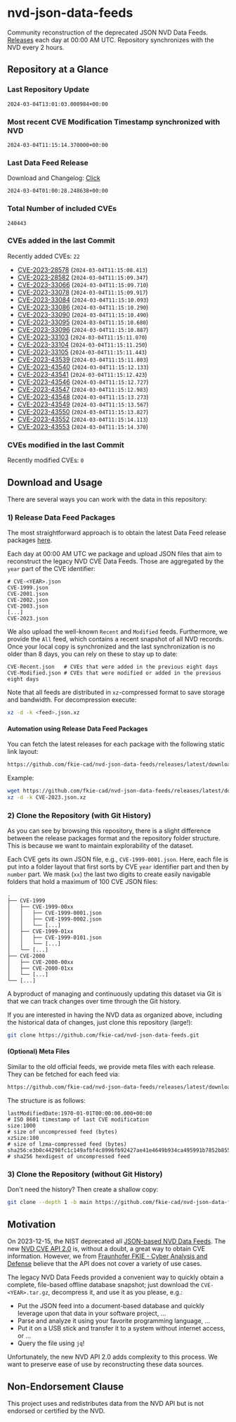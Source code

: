 # nvd-json-data-feeds

Community reconstruction of the deprecated JSON NVD Data Feeds. 
[Releases](https://github.com/fkie-cad/nvd-json-data-feeds/releases/latest) each day at 00:00 AM UTC.
Repository synchronizes with the NVD every 2 hours.

## Repository at a Glance

### Last Repository Update

```plain
2024-03-04T13:01:03.000984+00:00
```

### Most recent CVE Modification Timestamp synchronized with NVD

```plain
2024-03-04T11:15:14.370000+00:00
```

### Last Data Feed Release

Download and Changelog: [Click](https://github.com/fkie-cad/nvd-json-data-feeds/releases/latest)

```plain
2024-03-04T01:00:28.248638+00:00
```

### Total Number of included CVEs

```plain
240443
```

### CVEs added in the last Commit

Recently added CVEs: `22`

* [CVE-2023-28578](CVE-2023/CVE-2023-285xx/CVE-2023-28578.json) (`2024-03-04T11:15:08.413`)
* [CVE-2023-28582](CVE-2023/CVE-2023-285xx/CVE-2023-28582.json) (`2024-03-04T11:15:09.347`)
* [CVE-2023-33066](CVE-2023/CVE-2023-330xx/CVE-2023-33066.json) (`2024-03-04T11:15:09.710`)
* [CVE-2023-33078](CVE-2023/CVE-2023-330xx/CVE-2023-33078.json) (`2024-03-04T11:15:09.917`)
* [CVE-2023-33084](CVE-2023/CVE-2023-330xx/CVE-2023-33084.json) (`2024-03-04T11:15:10.093`)
* [CVE-2023-33086](CVE-2023/CVE-2023-330xx/CVE-2023-33086.json) (`2024-03-04T11:15:10.290`)
* [CVE-2023-33090](CVE-2023/CVE-2023-330xx/CVE-2023-33090.json) (`2024-03-04T11:15:10.490`)
* [CVE-2023-33095](CVE-2023/CVE-2023-330xx/CVE-2023-33095.json) (`2024-03-04T11:15:10.680`)
* [CVE-2023-33096](CVE-2023/CVE-2023-330xx/CVE-2023-33096.json) (`2024-03-04T11:15:10.887`)
* [CVE-2023-33103](CVE-2023/CVE-2023-331xx/CVE-2023-33103.json) (`2024-03-04T11:15:11.070`)
* [CVE-2023-33104](CVE-2023/CVE-2023-331xx/CVE-2023-33104.json) (`2024-03-04T11:15:11.250`)
* [CVE-2023-33105](CVE-2023/CVE-2023-331xx/CVE-2023-33105.json) (`2024-03-04T11:15:11.443`)
* [CVE-2023-43539](CVE-2023/CVE-2023-435xx/CVE-2023-43539.json) (`2024-03-04T11:15:11.803`)
* [CVE-2023-43540](CVE-2023/CVE-2023-435xx/CVE-2023-43540.json) (`2024-03-04T11:15:12.133`)
* [CVE-2023-43541](CVE-2023/CVE-2023-435xx/CVE-2023-43541.json) (`2024-03-04T11:15:12.423`)
* [CVE-2023-43546](CVE-2023/CVE-2023-435xx/CVE-2023-43546.json) (`2024-03-04T11:15:12.727`)
* [CVE-2023-43547](CVE-2023/CVE-2023-435xx/CVE-2023-43547.json) (`2024-03-04T11:15:12.983`)
* [CVE-2023-43548](CVE-2023/CVE-2023-435xx/CVE-2023-43548.json) (`2024-03-04T11:15:13.273`)
* [CVE-2023-43549](CVE-2023/CVE-2023-435xx/CVE-2023-43549.json) (`2024-03-04T11:15:13.567`)
* [CVE-2023-43550](CVE-2023/CVE-2023-435xx/CVE-2023-43550.json) (`2024-03-04T11:15:13.827`)
* [CVE-2023-43552](CVE-2023/CVE-2023-435xx/CVE-2023-43552.json) (`2024-03-04T11:15:14.113`)
* [CVE-2023-43553](CVE-2023/CVE-2023-435xx/CVE-2023-43553.json) (`2024-03-04T11:15:14.370`)


### CVEs modified in the last Commit

Recently modified CVEs: `0`



## Download and Usage

There are several ways you can work with the data in this repository:

### 1) Release Data Feed Packages

The most straightforward approach is to obtain the latest Data Feed release packages [here](https://github.com/fkie-cad/nvd-json-data-feeds/releases/latest).

Each day at 00:00 AM UTC we package and upload JSON files that aim to reconstruct the legacy NVD CVE Data Feeds.
Those are aggregated by the `year` part of the CVE identifier:

```
# CVE-<YEAR>.json
CVE-1999.json
CVE-2001.json
CVE-2002.json
CVE-2003.json
[...]
CVE-2023.json
```

We also upload the well-known `Recent` and `Modified` feeds.
Furthermore, we provide the `All` feed, which contains a recent snapshot of all NVD records.
Once your local copy is synchronized and the last synchronization is no older than 8 days, you can rely on these to stay up to date:

```plain
CVE-Recent.json   # CVEs that were added in the previous eight days
CVE-Modified.json # CVEs that were modified or added in the previous eight days
```

Note that all feeds are distributed in `xz`-compressed format to save storage and bandwidth.
For decompression execute:

```sh
xz -d -k <feed>.json.xz
```


#### Automation using Release Data Feed Packages

You can fetch the latest releases for each package with the following static link layout:

```sh
https://github.com/fkie-cad/nvd-json-data-feeds/releases/latest/download/CVE-<YEAR>.json.xz
```

Example:

```sh
wget https://github.com/fkie-cad/nvd-json-data-feeds/releases/latest/download/CVE-2023.json.xz
xz -d -k CVE-2023.json.xz
```



### 2) Clone the Repository (with Git History)

As you can see by browsing this repository, there is a slight difference between the release packages format and the repository folder structure.
This is because we want to maintain explorability of the dataset.

Each CVE gets its own JSON file, e.g., `CVE-1999-0001.json`.
Here, each file is put into a folder layout that first sorts by CVE `year` identifier part and then by `number` part.
We mask (`xx`) the last two digits to create easily navigable folders that hold a maximum of 100 CVE JSON files:

```plain
.
├── CVE-1999
│   ├── CVE-1999-00xx
│   │   ├── CVE-1999-0001.json
│   │   ├── CVE-1999-0002.json
│   │   └── [...]
│   ├── CVE-1999-01xx
│   │   ├── CVE-1999-0101.json
│   │   └── [...]
│   └── [...]
├── CVE-2000
│   ├── CVE-2000-00xx
│   ├── CVE-2000-01xx
│   └── [...]
└── [...]
```

A byproduct of managing and continuously updating this dataset via Git is that we can track changes over time through the Git history.

If you are interested in having the NVD data as organized above, including the historical data of changes, just clone this repository (large!):

```sh
git clone https://github.com/fkie-cad/nvd-json-data-feeds.git
```

#### (Optional) Meta Files

Similar to the old official feeds, we provide meta files with each release. They can be fetched for each feed via:

```sh
https://github.com/fkie-cad/nvd-json-data-feeds/releases/latest/download/CVE-<YEAR>.meta
```

The structure is as follows:

```plain
lastModifiedDate:1970-01-01T00:00:00.000+00:00                          # ISO 8601 timestamp of last CVE modification
size:1000                                                               # size of uncompressed feed (bytes)
xzSize:100                                                              # size of lzma-compressed feed (bytes)
sha256:e3b0c44298fc1c149afbf4c8996fb92427ae41e4649b934ca495991b7852b855 # sha256 hexdigest of uncompressed feed
```


### 3) Clone the Repository (without Git History)

Don't need the history? Then create a shallow copy:

```sh
git clone --depth 1 -b main https://github.com/fkie-cad/nvd-json-data-feeds.git
```

## Motivation

On 2023-12-15, the NIST deprecated all [JSON-based NVD Data Feeds](https://nvd.nist.gov/vuln/data-feeds#divRetirementBanner-1).
The new [NVD CVE API 2.0](https://nvd.nist.gov/developers/vulnerabilities) is, without a doubt, a great way to obtain CVE information.
However, we from [Fraunhofer FKIE - Cyber Analysis and Defense](https://www.fkie.fraunhofer.de/en/departments/cad.html) believe that the API does not cover a variety of use cases.

The legacy NVD Data Feeds provided a convenient way to quickly obtain a complete, file-based offline database snapshot; just download the `CVE-<YEAR>.tar.gz`, decompress it, and use it as you please, e.g.:

* Put the JSON feed into a document-based database and quickly leverage upon that data in your software project, ...
* Parse and analyze it using your favorite programming language, ...
* Put it on a USB stick and transfer it to a system without internet access, or ...
* Query the file using `jq`!

Unfortunately, the new NVD API 2.0 adds complexity to this process.
We want to preserve ease of use by reconstructing these data sources.

## Non-Endorsement Clause

This project uses and redistributes data from the NVD API but is not endorsed or certified by the NVD.